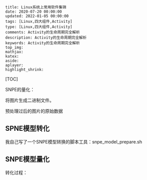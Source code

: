 ```
title: Linux系统上常用软件集锦
date: 2020-07-20 00:00:00
updated: 2022-01-05 00:00:00
tags: [Linux,四大组件,Activity]
type: [Linux,四大组件,Activity]
comments: Activity的生命周期完全解析
description: Activity的生命周期完全解析
keywords: Activity的生命周期完全解析
top_img:
mathjax:
katex:
aside:
aplayer:
highlight_shrink:
```

[TOC]





SNPE的量化：





将图片生成二进制文件。



预处理过后的图片的原始数据





## SPNE模型转化

我自己写了一个SNPE模型转换的脚本工具：snpe_model_prepare.sh





## SNPE模型量化









转化过程：












